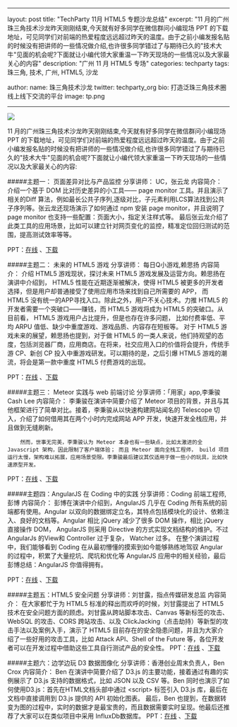 
---
layout: post
title: "TechParty 11月 HTML5 专题沙龙总结"
excerpt: "11 月的广州珠三角技术沙龙昨天刚刚结束,今天就有好多同学在微信群问小编现场 PPT 的下载地址，可见同学们对前端的热爱程度远远超过昨天的温度。由于之前小编发报名贴的时候没有把讲师的一些情况做介绍,也许很多同学错过了与期待已久的"技术大牛"见面的机会呢?下面就让小编代领大家重温一下昨天现场的一些情况以及大家最关心的内容"
description: "广州 11 月 HTML5 专场"
categories: techparty
tags: 珠三角, 技术, 广州, HTML5, 沙龙


author:
  name: 珠三角技术沙龙
  twitter: techparty_org
  bio: 打造泛珠三角技术圈线上线下交流的平台
  image: tp.png

---

![](http://ww1.sinaimg.cn/large/6907a9d0gw1emwlagpwhxj20zk0nsjxy.jpg)   

11 月的广州珠三角技术沙龙昨天刚刚结束,今天就有好多同学在微信群问小编现场 PPT 的下载地址，可见同学们对前端的热爱程度远远超过昨天的温度。由于之前小编发报名贴的时候没有把讲师的一些情况做介绍,也许很多同学错过了与期待已久的"技术大牛"见面的机会呢?下面就让小编代领大家重温一下昨天现场的一些情况以及大家最关心的内容:


#####主题一： 页面差异对比与产品监控
分享讲师： UC，张云龙
内容简介：
        介绍一个基于 DOM ⽐对历史差异的⼩工具—— page monitor 工具。并且演示了相关的Diff 算法，例如最长公共子序列,逐级对比，子元素利用LCS算法找到公共子序列等。张云龙还现场演示了如何通过 npm 安装 page monitor，并且说明了 page monitor 也支持一些配置：页面大小，指定关注样式等。
        最后张云龙介绍了此类工具的应用场景，比如可以建立针对网页变化的监控，精准定位回归测试的范围，提高测试效率等等。

PPT：[在线](http://www.jianggaowang.com/slides/28) 、[下载](http://jianggaowang.qiniudn.com/slides/uNeAjUDJQBTIWKiQzpLs8hDhoDUbQl.pdf)
  
  
#####主题二： 未来的 HTML5 游戏
分享讲师： 每日Q小游戏,赖思扬
内容简介：
        介绍 HTML5 游戏现状，探讨未来 HTML5 游戏发展及运营方向。赖思扬在演讲中介绍到， HTML5 性能在近期逐渐被解决，使得 HTML5 被更多的开发者选择，但是用户却普通接受了使用应用市场来找到自己所需要的 APP， 而 HTML5 没有统一的APP寻找入口。除此之外，用户不关心技术。力推 HTML5 的开发者需要一个突破口——赚钱，而 HTML5 游戏将成为 HTML5 的突破口。从目前看， HTML5 游戏用户占比提升，但是也存在许多问题， 比如付费率低、平均 ARPU 值低、缺少中重度游戏、游戏品质、内容存在短板等。
        对于 HTML5  游戏未来的展望，赖思扬也提到，对于做 HTML5 的一类人来说，他们持观望的态度，包括浏览器厂商，应用商店。在将来，社交应用入口的价值将会提升，传统手游 CP、新创 CP 投入中重游戏研发。可以期待的是，之后引爆 HTML5 游戏的潮流，将会是第一款中重度 HTML5 付费游戏的出现。 

PPT：[在线](http://www.jianggaowang.com/slides/28) 、[下载](http://jianggaowang.qiniudn.com/slides/uNeAjUDJQBTIWKiQzpLs8hDhoDUbQl.pdf)
  
  
#####主题三： Meteor 实践与 web 前端讨论
分享讲师：「用家」app,李秉骏  Cash Lee
内容简介：
        李秉骏在演讲中简要介绍了 Meteor 项目的背景，并且与其他框架进行了简单对比。接着，李秉骏从以快速构建网站闻名的 Telescope 切入，介绍了如何借用其在两个小时内完成网站 APP 开发，快速开发全栈应用，并且做到无缝刷新。

        然而，世事无完美，李秉骏认为 Meteor 本身也有一些缺点，比如太激进的全 Javascript 架构，因此限制了客户端体验； 而且 Meteor 面向全栈工程师， build 项目运行太慢，架构难以拓展，应用场景受限。李秉骏最后建议其仅适用于做一些小的玩具，比如快速原型开发。
PPT：[在线](http://www.jianggaowang.com/slides/28) 、[下载](http://jianggaowang.qiniudn.com/slides/uNeAjUDJQBTIWKiQzpLs8hDhoDUbQl.pdf)
  
  
#####主题四：AngularJS 在 Coding 中的实践
分享讲师：Coding 前端工程师,彭博
内容简介：
        彭博在演讲中介绍到，AngularJS 几乎在 Coding 所有系统的前端都有使用。Angular 以双向的数据绑定立名，其特点包括模块化的设计、依赖注入、良好的文档等。Angular 相比 jQuery 减少了很多 DOM 操作，相比 jQuery 直接操作 DOM， AngularJS 则采用 Directive 的方式实现文档结构的维护。不过AngularJs 的View和 Controller 过于复杂， Watcher 过多。
        在整个演讲过程中，我们能够看到 Coding 在从最初懵懂的摸索到如今能够熟练地驾驭 Angular 的过程中，积累了大量挖坑、爬坑和优化等 AngularJS 应用中的相关经验，最后彭博总结：AngularJS 你值得拥有。

PPT：[在线]() 、[下载]()
  
  
#####主题五：HTML5 安全问题
分享讲师：刘甘露，指点传媒研发总监
内容简介：
        在大家都忙于为 HTML5 标准的释出而欢呼的时候，刘甘露提出了 HTML5 技术在安全问题方面的顾虑。刘甘露从跨站脚本攻击、Canvas 等新标签的攻击、WebSQL 的攻击、CORS 跨站攻击、以及 ClickJacking（点击劫持）等新型的攻击手法以及案例入手，演示了 HTML5 目前存在的安全隐患问题，并且为大家介绍了一些好用的攻击工具，比如 Attack API、Shell of the Future 等，各位开发者可以在开发过程中借助这些工具自行测试产品的安全性。
PPT：[在线]() 、[下载]()
  

#####主题六：边学边玩 D3 数据图像化
分享讲师：香港创业周末负责人，Ben Crox
内容简介：
        Ben 在演讲中简要介绍了 D3.js 的主要功能，接着通过有趣的实例展示了 D3.js 支持的数据格式，比如 JSON 以及 CSV 等。Ben 同时也演示了如何使用D3.js：首先在HTML文档头部中通过 \<script\> 标签引入 D3.js 库，最后在文档中直接调用到 D3.js 提供的 API 初始化图表。
        最后，Ben 也提到，在数据转变为图的过程中，实时的数据才是最宝贵的，而且数据需要实时呈现。他最后还推荐了大家可以在类似项目中采用 InfluxDb数据库。
PPT：[在线]() 、[下载]()